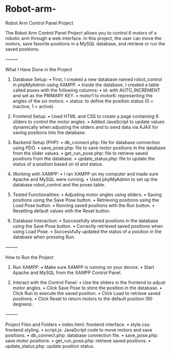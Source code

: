 # Robot-arm-

Robot Arm Control Panel Project

The Robot Arm Control Panel Project allows you to control 6 motors of a robotic arm through a web interface. In this project, the user can move the motors, save favorite positions in a MySQL database, and retrieve or run the saved positions.

⸻

What I Have Done in the Project

1. Database Setup:
	•	First, I created a new database named robot_control in phpMyAdmin using XAMPP.
	•	Inside the database, I created a table called poses with the following columns:
	•	id: with AUTO_INCREMENT and set as the PRIMARY KEY.
	•	motor1 to motor6: representing the angles of the six motors.
	•	status: to define the position status (0 = inactive, 1 = active).

2. Frontend Setup:
	•	Used HTML and CSS to create a page containing 6 sliders to control the motor angles.
	•	Added JavaScript to update values dynamically when adjusting the sliders and to send data via AJAX for saving positions into the database.

3. Backend Setup (PHP):
	•	db_connect.php: file for database connection using PDO.
	•	save_pose.php: file to save motor positions in the database from the slider values.
	•	get_run_pose.php: file to retrieve saved positions from the database.
	•	update_status.php: file to update the status of a position based on id and status.

4. Working with XAMPP:
	•	I ran XAMPP on my computer and made sure Apache and MySQL were running.
	•	Used phpMyAdmin to set up the database robot_control and the poses table.

5. Tested Functionalities:
	•	Adjusting motor angles using sliders.
	•	Saving positions using the Save Pose button.
	•	Retrieving positions using the Load Pose button.
	•	Running saved positions with the Run button.
	•	Resetting default values with the Reset button.

6. Database Interaction:
	•	Successfully stored positions in the database using the Save Pose button.
	•	Correctly retrieved saved positions when using Load Pose.
	•	Successfully updated the status of a position in the database when pressing Run.

⸻

How to Run the Project

1. Run XAMPP:
	•	Make sure XAMPP is running on your device.
	•	Start Apache and MySQL from the XAMPP Control Panel.

2. Interact with the Control Panel:
	•	Use the sliders in the frontend to adjust motor angles.
	•	Click Save Pose to store the position in the database.
	•	Click Run to execute the saved position.
	•	Click Load to retrieve saved positions.
	•	Click Reset to return motors to the default position (90 degrees).

⸻

Project Files and Folders
	•	index.html: frontend interface.
	•	style.css: frontend styling.
	•	script.js: JavaScript code to move motors and save positions.
	•	db_connect.php: database connection file.
	•	save_pose.php: save motor positions.
	•	get_run_pose.php: retrieve saved positions.
	•	update_status.php: update position status.
